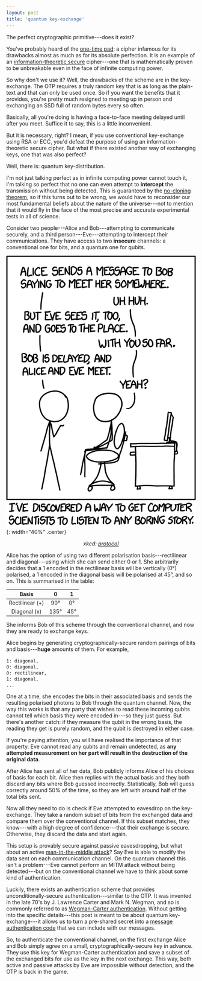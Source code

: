 ```yaml
---
layout: post
title: 'quantum key-exchange'
---
```


The perfect cryptographic primitive---does it exist?

You've probably heard of the [one-time pad](https://en.wikipedia.org/wiki/One-time_pad): a cipher infamous for its drawbacks almost as much as for its absolute perfection. It is an example of an [information-theoretic secure](https://en.wikipedia.org/wiki/Information-theoretic_security) cipher---one that is mathematically proven to be unbreakable even in the face of infinite computing power.

So why don't we use it? Well, the drawbacks of the scheme are in the key-exchange. The OTP requires a truly random key that is as long as the plain-text and that can only be used once. So if you want the benefits that it provides, you're pretty much resigned to meeting up in person and exchanging an SSD full of random bytes every so often.

Basically, all you're doing is having a face-to-face meeting delayed until after you meet. Suffice it to say, this is a little inconvenient.

But it is necessary, right? I mean, if you use conventional key-exchange using RSA or ECC, you'd defeat the purpose of using an information-theoretic secure cipher. But what if there existed another way of exchanging keys, one that was also perfect?

Well, there is: quantum key-distribution.

I'm not just talking perfect as in infinite computing power cannot touch it, I'm talking so perfect that no one can even attempt to **intercept** the transmission without being detected. This is guaranteed by the [no-cloning theorem](https://en.wikipedia.org/wiki/No-cloning_theorem), so if this turns out to be wrong, we would have to reconsider our most fundamental beliefs about the nature of the universe---not to mention that it would fly in the face of the most precise and accurate experimental tests in all of science.

Consider two people---Alice and Bob---attempting to communicate securely, and a third person---Eve---attempting to intercept their communications. They have access to two **insecure** channels: a conventional one for bits, and a quantum one for qubits.

![xkcd_protocol](/assets/images/xkcd-protocol.png){: width="40%" .center}
<p style="text-align: center"><em>xkcd: <a href="https://xkcd.com/1323/">protocol</a></em></p>

Alice has the option of using two different polarisation basis---rectilinear and diagonal---using which she can send either 0 or 1. She arbitrarily decides that a 1 encoded in the rectilinear basis will be vertically (0°) polarised, a 1 encoded in the diagonal basis will be polarised at 45°, and so on. This is summarised in the table:

| Basis | 0 | 1 |
|:---:|:---:|:---:|
| Rectilinear (+) | 90° | 0° |
| Diagonal (x) | 135° | 45° |

She informs Bob of this scheme through the conventional channel, and now they are ready to exchange keys.

Alice begins by generating cryptographically-secure random pairings of bits and basis---**huge** amounts of them. For example,

```
1: diagonal,
0: diagonal,
0: rectilinear,
1: diagonal,
...
```

One at a time, she encodes the bits in their associated basis and sends the resulting polarised photons to Bob through the quantum channel. Now, the way this works is that any party that wishes to read these incoming qubits cannot tell which basis they were encoded in---so they just guess. But there's another catch: if they measure the qubit in the wrong basis, the reading they get is purely random, and the qubit is destroyed in either case.

If you're paying attention, you will have realised the importance of that property. Eve cannot read any qubits and remain undetected, as **any attempted measurement on her part will result in the destruction of the original data**.

After Alice has sent all of her data, Bob publicly informs Alice of his choices of basis for each bit. Alice then replies with the actual basis and they both discard any bits where Bob guessed incorrectly. Statistically, Bob will guess correctly around 50% of the time, so they are left with around half of the total bits sent.

Now all they need to do is check if Eve attempted to eavesdrop on the key-exchange. They take a random subset of bits from the exchanged data and compare them over the conventional channel. If this subset matches, they know---with a high degree of confidence---that their exchange is secure. Otherwise, they discard the data and start again.

This setup is provably secure against passive eavesdropping, but what about an active [man-in-the-middle attack](https://en.wikipedia.org/wiki/Man-in-the-middle_attack)? Say Eve is able to modify the data sent on each communication channel. On the quantum channel this isn't a problem---Eve cannot perform an MITM attack without being detected---but on the conventional channel we have to think about some kind of authentication.

Luckily, there exists an authentication scheme that provides unconditionally-secure authentication---similar to the OTP. It was invented in the late 70's by J. Lawrence Carter and Mark N. Wegman, and so is commonly referred to as [Wegman-Carter authentication](http://www.ecs.csus.edu/csc/iac/csc296o/assigns/universal.pdf). Without getting into the specific details---this post is meant to be about quantum key-exchange---it allows us to turn a pre-shared secret into a [message authentication code](https://en.wikipedia.org/wiki/Message_authentication_code) that we can include with our messages.

So, to authenticate the conventional channel, on the first exchange Alice and Bob simply agree on a small, cryptographically-secure key in advance. They use this key for Wegman-Carter authentication and save a subset of the exchanged bits for use as the key in the next exchange. This way, both active and passive attacks by Eve are impossible without detection, and the OTP is back in the game.
